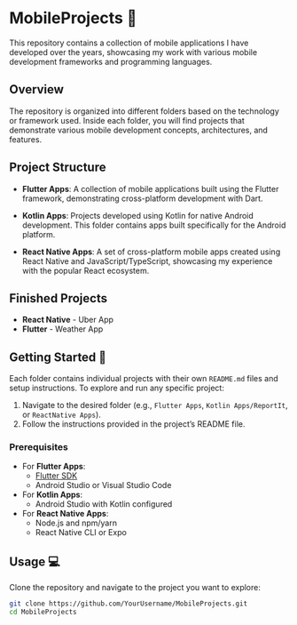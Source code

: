 # MobileProjects 📱

This repository contains a collection of mobile applications I have developed over the years, showcasing my work with various mobile development frameworks and programming languages.

## Overview

The repository is organized into different folders based on the technology or framework used. Inside each folder, you will find projects that demonstrate various mobile development concepts, architectures, and features.

## Project Structure

- **Flutter Apps**: A collection of mobile applications built using the Flutter framework, demonstrating cross-platform development with Dart.

- **Kotlin Apps**: Projects developed using Kotlin for native Android development. This folder contains apps built specifically for the Android platform.

- **React Native Apps**: A set of cross-platform mobile apps created using React Native and JavaScript/TypeScript, showcasing my experience with the popular React ecosystem.

## Finished Projects
- **React Native** - Uber App
- **Flutter** - Weather App

## Getting Started 🚀

Each folder contains individual projects with their own `README.md` files and setup instructions. To explore and run any specific project:

1. Navigate to the desired folder (e.g., `Flutter Apps`, `Kotlin Apps/ReportIt`, or `ReactNative Apps`).
2. Follow the instructions provided in the project’s README file.

### Prerequisites

- For **Flutter Apps**:
  - [Flutter SDK](https://flutter.dev/docs/get-started/install)
  - Android Studio or Visual Studio Code
- For **Kotlin Apps**:
  - Android Studio with Kotlin configured
- For **React Native Apps**:
  - Node.js and npm/yarn
  - React Native CLI or Expo

## Usage 💻

Clone the repository and navigate to the project you want to explore:

```bash
git clone https://github.com/YourUsername/MobileProjects.git
cd MobileProjects
